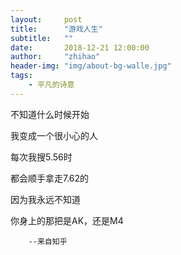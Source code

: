```yaml
---
layout:     post
title:      "游戏人生"
subtitle:   ""
date:       2018-12-21 12:00:00
author:     "zhihao"
header-img: "img/about-bg-walle.jpg"
tags:
    - 平凡的诗意
---
```


不知道什么时候开始

我变成一个很小心的人

每次我搜5.56时

都会顺手拿走7.62的

因为我永远不知道

你身上的那把是AK，还是M4

        --来自知乎
